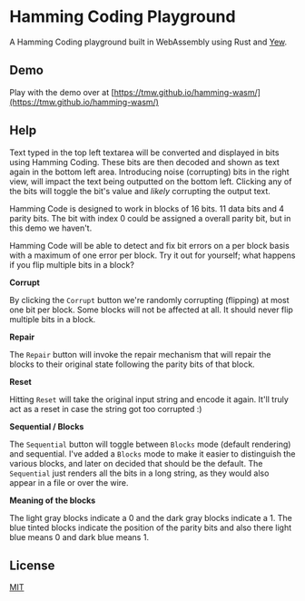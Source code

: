 # Hamming Coding Playground

A Hamming Coding playground built in WebAssembly using Rust and [Yew](https://yew.rs/docs/en/).

## Demo
Play with the demo over at [https://tmw.github.io/hamming-wasm/](https://tmw.github.io/hamming-wasm/)

## Help

Text typed in the top left textarea will be converted and displayed in bits using Hamming Coding. These bits are then decoded and shown as text again in the bottom left area. Introducing noise (corrupting) bits in the right view, will impact the text being outputted on the bottom left. Clicking any of the bits will toggle the bit's value and _likely_ corrupting the output text.

Hamming Code is designed to work in blocks of 16 bits. 11 data bits and 4 parity bits. The bit with index 0 could be assigned a overall parity bit, but in this demo we haven't.

Hamming Code will be able to detect and fix bit errors on a per block basis with a maximum of one error per block. Try it out for yourself; what happens if you flip multiple bits in a block?

**Corrupt**

By clicking the `Corrupt` button we're randomly corrupting (flipping) at most one bit per block. Some blocks will not be affected at all. It should never flip multiple bits in a block.

**Repair**

The `Repair` button will invoke the repair mechanism that will repair the blocks to their original state following the parity bits of that block.

**Reset**

Hitting `Reset` will take the original input string and encode it again. It'll truly act as a reset in case the string got too corrupted :)

**Sequential / Blocks**

The `Sequential` button will toggle between `Blocks` mode (default rendering) and sequential. I've added a `Blocks` mode to make it easier to distinguish the various blocks, and later on decided that should be the default. The `Sequential` just renders all the bits in a long string, as they would also appear in a file or over the wire.

**Meaning of the blocks**

The light gray blocks indicate a 0 and the dark gray blocks indicate a 1. The blue tinted blocks indicate the position of the parity bits and also there light blue means 0 and dark blue means 1.

## License
[MIT](LICENSE)
